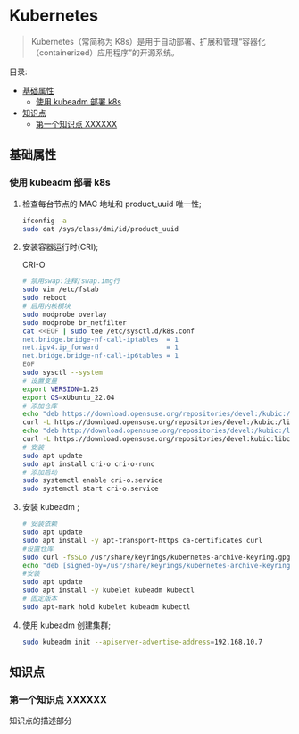 # Kubernetes <!-- omit in toc -->

> Kubernetes（常简称为 K8s）是用于自动部署、扩展和管理“容器化（containerized）应用程序”的开源系统。

目录:

- [基础属性](#基础属性)
  - [使用 kubeadm 部署 k8s](#使用-kubeadm-部署-k8s)
- [知识点](#知识点)
  - [第一个知识点 XXXXXX](#第一个知识点-xxxxxx)

## 基础属性

### 使用 kubeadm 部署 k8s

1. 检查每台节点的 MAC 地址和 product_uuid 唯一性;

   ```bash
   ifconfig -a
   sudo cat /sys/class/dmi/id/product_uuid
   ```

2. 安装容器运行时(CRI);

   CRI-O

   ```bash
   # 禁用swap:注释/swap.img行
   sudo vim /etc/fstab
   sudo reboot
   # 启用内核模块
   sudo modprobe overlay
   sudo modprobe br_netfilter
   cat <<EOF | sudo tee /etc/sysctl.d/k8s.conf
   net.bridge.bridge-nf-call-iptables  = 1
   net.ipv4.ip_forward                 = 1
   net.bridge.bridge-nf-call-ip6tables = 1
   EOF
   sudo sysctl --system
   # 设置变量
   export VERSION=1.25
   export OS=xUbuntu_22.04
   # 添加仓库
   echo "deb https://download.opensuse.org/repositories/devel:/kubic:/libcontainers:/stable/$OS/ /" | sudo tee /etc/apt/sources.list.d/devel:kubic:libcontainers:stable.list
   curl -L https://download.opensuse.org/repositories/devel:/kubic:/libcontainers:/stable/$OS/Release.key | sudo apt-key add -
   echo "deb http://download.opensuse.org/repositories/devel:/kubic:/libcontainers:/stable:/cri-o:/$VERSION/$OS/ /" | sudo tee /etc/apt/sources.list.d/devel:kubic:libcontainers:stable:cri-o:$VERSION.list
   curl -L https://download.opensuse.org/repositories/devel:kubic:libcontainers:stable:cri-o:$VERSION/$OS/Release.key | sudo apt-key add -
   # 安装
   sudo apt update
   sudo apt install cri-o cri-o-runc
   # 添加启动
   sudo systemctl enable cri-o.service
   sudo systemctl start cri-o.service
   ```

3. 安装 kubeadm ;

   ```bash
   # 安装依赖
   sudo apt update
   sudo apt install -y apt-transport-https ca-certificates curl
   #设置仓库
   sudo curl -fsSLo /usr/share/keyrings/kubernetes-archive-keyring.gpg https://packages.cloud.google.com/apt/doc/apt-key.gpg
   echo "deb [signed-by=/usr/share/keyrings/kubernetes-archive-keyring.gpg] https://apt.kubernetes.io/ kubernetes-xenial main" | sudo tee /etc/apt/sources.list.d/kubernetes.list
   #安装
   sudo apt update
   sudo apt install -y kubelet kubeadm kubectl
   # 固定版本
   sudo apt-mark hold kubelet kubeadm kubectl
   ```

4. 使用 kubeadm 创建集群;

   ```bash
   sudo kubeadm init --apiserver-advertise-address=192.168.10.7
   ```

## 知识点

### 第一个知识点 XXXXXX

知识点的描述部分
